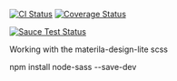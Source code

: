 
[![CI Status](http://img.shields.io/travis/mseemann/angular2-mdl.svg?style=flat)](https://travis-ci.org/mseemann/angular2-mdl)
[![Coverage Status](https://coveralls.io/repos/github/mseemann/angular2-mdl/badge.svg?branch=master)](https://coveralls.io/github/mseemann/angular2-mdl?branch=master)

[![Sauce Test Status](https://saucelabs.com/browser-matrix/angular2-mdl.svg)](https://saucelabs.com/u/angular2-mdl)

Working with the materila-design-lite scss

npm install node-sass --save-dev


